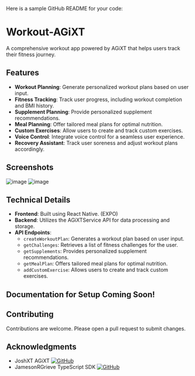 Here is a sample GitHub README for your code:

# Workout-AGiXT

A comprehensive workout app powered by AGiXT that helps users track their fitness journey.

## Features

- **Workout Planning**: Generate personalized workout plans based on user input.
- **Fitness Tracking**: Track user progress, including workout completion and BMI history.
- **Supplement Planning**: Provide personalized supplement recommendations.
- **Meal Planning**: Offer tailored meal plans for optimal nutrition.
- **Custom Exercises**: Allow users to create and track custom exercises.
- **Voice Control**: Integrate voice control for a seamless user experience.
- **Recovery Assistant**: Track user soreness and adjust workout plans accordingly.

## Screenshots

![image](https://github.com/user-attachments/assets/61ab183a-8c29-49db-b90c-eb56093c9639)
![image](https://github.com/user-attachments/assets/46ed5ead-4c38-4de7-bc2d-09a7beede225)



## Technical Details

- **Frontend**: Built using React Native. (EXPO)
- **Backend**: Utilizes the AGiXTService API for data processing and storage.
- **API Endpoints**:
  - `createWorkoutPlan`: Generates a workout plan based on user input.
  - `getChallenges`: Retrieves a list of fitness challenges for the user.
  - `getSupplements`: Provides personalized supplement recommendations.
  - `getMealPlan`: Offers tailored meal plans for optimal nutrition.
  - `addCustomExercise`: Allows users to create and track custom exercises.

## Documentation for Setup Coming Soon!


## Contributing

Contributions are welcome. Please open a pull request to submit changes.

## Acknowledgments

- JoshXT AGiXT [![GitHub](https://img.shields.io/badge/GitHub-AGiXT%20Core-blue?logo=github&style=plastic)](https://github.com/Josh-XT/AGiXT)
- JamesonRGrieve TypeScript SDK [![GitHub](https://img.shields.io/badge/GitHub-AGiXT%20TypeScript%20SDK-blue?logo=github&style=plastic)](https://github.com/AGiXT/typescript-sdk)
